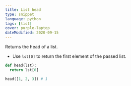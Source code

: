 ```yaml
---
title: List head
type: snippet
language: python
tags: [list]
cover: purple-laptop
dateModified: 2020-09-15
---
```


Returns the head of a list.

- Use `lst[0]` to return the first element of the passed list.

```py
def head(lst):
  return lst[0]
```

```py
head([1, 2, 3]) # 1
```
